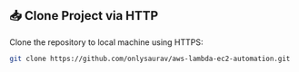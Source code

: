 ## 📥 Clone Project via HTTP

Clone the repository to local machine using HTTPS:

```bash
git clone https://github.com/onlysaurav/aws-lambda-ec2-automation.git

```
